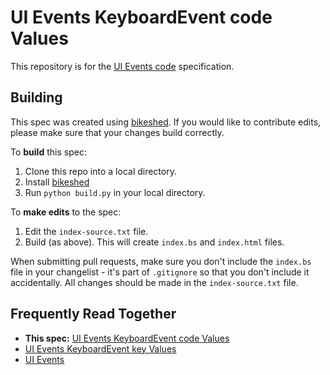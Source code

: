 # UI Events KeyboardEvent code Values

This repository is for the [UI Events code](https://w3c.github.io/uievents-code/)
specification.

## Building

This spec was created using [bikeshed](https://github.com/tabatkins/bikeshed).
If you would like to contribute edits, please make sure that your changes
build correctly.

To **build** this spec:

1. Clone this repo into a local directory.
1. Install [bikeshed](https://github.com/tabatkins/bikeshed)
1. Run `python build.py` in your local directory.

To **make edits** to the spec:

1. Edit the `index-source.txt` file.
2. Build (as above). This will create `index.bs` and `index.html` files.

When submitting pull requests, make sure you don't include the `index.bs`
file in your changelist - it's part of `.gitignore` so that you don't include
it accidentally. All changes should be made in the `index-source.txt`
file.

## Frequently Read Together

* <b>This spec:</b> [UI Events KeyboardEvent code Values](https://w3c.github.io/uievents-code/)
* [UI Events KeyboardEvent key Values](https://w3c.github.io/uievents-key/)
* [UI Events](https://w3c.github.io/uievents/)

